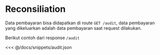 # Reconsiliation  <Badge text="beta" type="warn"/> 

Data pembayaran bisa didapatkan di route `GET /audit`, data pembayaran yang dikeluarkan adalah data pembayaran saat request dilakukan.

Berikut contoh dari response `/audit`

<<< @/docs/snippets/audit.json
